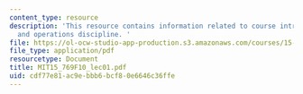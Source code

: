 ```yaml
---
content_type: resource
description: 'This resource contains information related to course introduction; innovation
  and operations discipline. '
file: https://ol-ocw-studio-app-production.s3.amazonaws.com/courses/15-769-operations-strategy-fall-2010/cdf77e81ac9ebbb6bcf80e6646c36ffe_MIT15_769F10_lec01.pdf
file_type: application/pdf
resourcetype: Document
title: MIT15_769F10_lec01.pdf
uid: cdf77e81-ac9e-bbb6-bcf8-0e6646c36ffe
---
```

